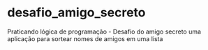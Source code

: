 # desafio_amigo_secreto
Praticando lógica de programação - Desafio do amigo secreto uma aplicação para sortear nomes de amigos em uma lista
